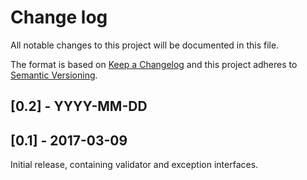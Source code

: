 # Change log
All notable changes to this project will be documented in this file.

The format is based on [Keep a Changelog](http://keepachangelog.com/)
and this project adheres to [Semantic Versioning](http://semver.org/).

## [0.2] - YYYY-MM-DD

## [0.1] - 2017-03-09
Initial release, containing validator and exception interfaces.
